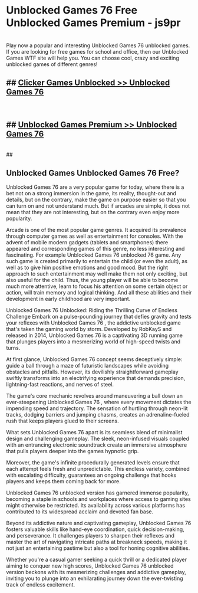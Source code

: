 # Unblocked Games 76   Free Unblocked Games Premium - js9pr <br>
<br>
Play now a popular and interesting Unblocked Games 76  unblocked games. If you are looking for free games for school and office, then our Unblocked Games WTF site will help you. You can choose cool, crazy and exciting unblocked games of different genres!


## ##  [Clicker Games Unblocked >> Unblocked Games 76 ](http://freeplayer.one?title=Unblocked_Games_76_&ref=UG)
  <br>

##  ## [Unblocked Games Premium >> Unblocked Games 76 ](http://freeplayer.one?title=Unblocked_Games_76_&ref=UG)
  <br>
  ##



## Unblocked Games Unblocked Games 76  Free?

Unblocked Games 76  are a very popular game for today, where there is a bet not on a strong immersion in the game, its reality, thought-out and details, but on the contrary, make the game on purpose easier so that you can turn on and not understand much. But if arcades are simple, it does not mean that they are not interesting, but on the contrary even enjoy more popularity.

Arcade is one of the most popular game genres. It acquired its prevalence through computer games as well as entertainment for consoles. With the advent of mobile modern gadgets (tablets and smartphones) there appeared and corresponding games of this genre, no less interesting and fascinating. For example Unblocked Games 76  unblocked 76 game. Any such game is created primarily to entertain the child (or even the adult), as well as to give him positive emotions and good mood. But the right approach to such entertainment may well make them not only exciting, but also useful for the child. Thus, the young player will be able to become much more attentive, learn to focus his attention on some certain object or action, will train memory and logical thinking. And all these abilities and their development in early childhood are very important.

Unblocked Games 76  Unblocked: Riding the Thrilling Curve of Endless Challenge
Embark on a pulse-pounding journey that defies gravity and tests your reflexes with Unblocked Games 76 , the addictive unblocked game that's taken the gaming world by storm. Developed by RobKayS and released in 2014, Unblocked Games 76  is a captivating 3D running game that plunges players into a mesmerizing world of high-speed twists and turns.

At first glance, Unblocked Games 76  concept seems deceptively simple: guide a ball through a maze of futuristic landscapes while avoiding obstacles and pitfalls. However, its devilishly straightforward gameplay swiftly transforms into an electrifying experience that demands precision, lightning-fast reactions, and nerves of steel.

The game's core mechanic revolves around maneuvering a ball down an ever-steepening Unblocked Games 76 , where every movement dictates the impending speed and trajectory. The sensation of hurtling through neon-lit tracks, dodging barriers and jumping chasms, creates an adrenaline-fueled rush that keeps players glued to their screens.

What sets Unblocked Games 76  apart is its seamless blend of minimalist design and challenging gameplay. The sleek, neon-infused visuals coupled with an entrancing electronic soundtrack create an immersive atmosphere that pulls players deeper into the games hypnotic grip.

Moreover, the game's infinite procedurally generated levels ensure that each attempt feels fresh and unpredictable. This endless variety, combined with escalating difficulty, guarantees an ongoing challenge that hooks players and keeps them coming back for more.

Unblocked Games 76  unblocked version has garnered immense popularity, becoming a staple in schools and workplaces where access to gaming sites might otherwise be restricted. Its availability across various platforms has contributed to its widespread acclaim and devoted fan base.

Beyond its addictive nature and captivating gameplay, Unblocked Games 76  fosters valuable skills like hand-eye coordination, quick decision-making, and perseverance. It challenges players to sharpen their reflexes and master the art of navigating intricate paths at breakneck speeds, making it not just an entertaining pastime but also a tool for honing cognitive abilities.

Whether you're a casual gamer seeking a quick thrill or a dedicated player aiming to conquer new high scores, Unblocked Games 76  unblocked version beckons with its mesmerizing challenges and addictive gameplay, inviting you to plunge into an exhilarating journey down the ever-twisting track of endless excitement.
